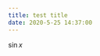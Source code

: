 ```yaml
---
title: test title
date: 2020-5-25 14:37:00
---
```


<script type="text/javascript" src="/js/config.js" defer></script>
<script id="Mathjax-script" type="text/javascript" defer src="/js/mathjax/tex-svg.js"> ></script>

$\sin x$